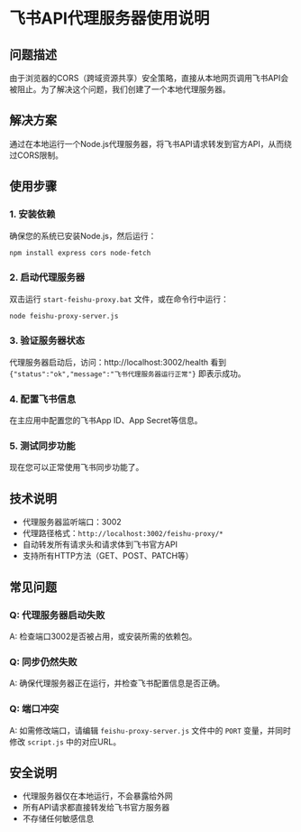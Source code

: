# 飞书API代理服务器使用说明

## 问题描述
由于浏览器的CORS（跨域资源共享）安全策略，直接从本地网页调用飞书API会被阻止。为了解决这个问题，我们创建了一个本地代理服务器。

## 解决方案
通过在本地运行一个Node.js代理服务器，将飞书API请求转发到官方API，从而绕过CORS限制。

## 使用步骤

### 1. 安装依赖
确保您的系统已安装Node.js，然后运行：
```bash
npm install express cors node-fetch
```

### 2. 启动代理服务器
双击运行 `start-feishu-proxy.bat` 文件，或在命令行中运行：
```bash
node feishu-proxy-server.js
```

### 3. 验证服务器状态
代理服务器启动后，访问：http://localhost:3002/health
看到 `{"status":"ok","message":"飞书代理服务器运行正常"}` 即表示成功。

### 4. 配置飞书信息
在主应用中配置您的飞书App ID、App Secret等信息。

### 5. 测试同步功能
现在您可以正常使用飞书同步功能了。

## 技术说明
- 代理服务器监听端口：3002
- 代理路径格式：`http://localhost:3002/feishu-proxy/*`
- 自动转发所有请求头和请求体到飞书官方API
- 支持所有HTTP方法（GET、POST、PATCH等）

## 常见问题

### Q: 代理服务器启动失败
A: 检查端口3002是否被占用，或安装所需的依赖包。

### Q: 同步仍然失败
A: 确保代理服务器正在运行，并检查飞书配置信息是否正确。

### Q: 端口冲突
A: 如需修改端口，请编辑 `feishu-proxy-server.js` 文件中的 `PORT` 变量，并同时修改 `script.js` 中的对应URL。

## 安全说明
- 代理服务器仅在本地运行，不会暴露给外网
- 所有API请求都直接转发给飞书官方服务器
- 不存储任何敏感信息
